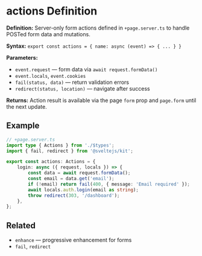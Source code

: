 # actions Definition

**Definition:** Server-only form actions defined in `+page.server.ts`
to handle POSTed form data and mutations.

**Syntax:**
`export const actions = { name: async (event) => { ... } }`

**Parameters:**

- `event.request` — form data via `await request.formData()`
- `event.locals`, `event.cookies`
- `fail(status, data)` — return validation errors
- `redirect(status, location)` — navigate after success

**Returns:** Action result is available via the page `form` prop and
`page.form` until the next update.

## Example

```ts
// +page.server.ts
import type { Actions } from './$types';
import { fail, redirect } from '@sveltejs/kit';

export const actions: Actions = {
	login: async ({ request, locals }) => {
		const data = await request.formData();
		const email = data.get('email');
		if (!email) return fail(400, { message: 'Email required' });
		await locals.auth.login(email as string);
		throw redirect(303, '/dashboard');
	},
};
```

## Related

- `enhance` — progressive enhancement for forms
- `fail`, `redirect`
